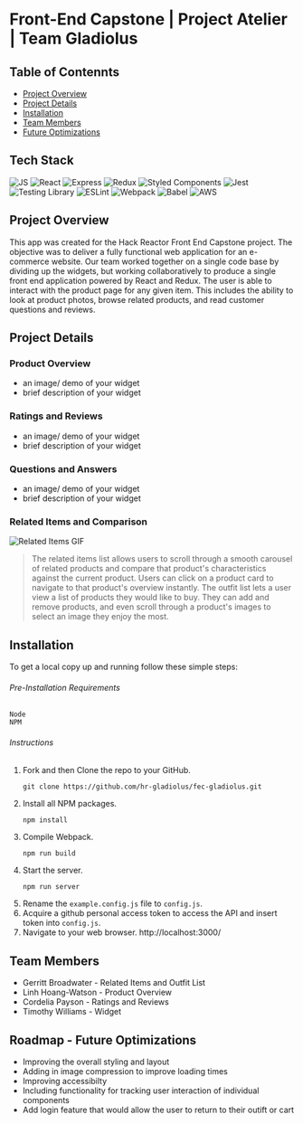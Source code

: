 # Front-End Capstone | Project Atelier | Team Gladiolus

## Table of Contennts

* [Project Overview](#project-overview)
* [Project Details](#project-details)
* [Installation](#installation)
* [Team Members](#team-members)
* [Future Optimizations](#roadmap---future-optimizations)

## Tech Stack

![JS](https://img.shields.io/badge/JavaScript-323330?style=for-the-badge&logo=javascript&logoColor=F7DF1E)
![React](https://img.shields.io/badge/React-20232A?style=for-the-badge&logo=react&logoColor=61DAFB)
![Express](https://img.shields.io/badge/Express.js-000000?style=for-the-badge&logo=express&logoColor=white)
![Redux](https://img.shields.io/badge/Redux-593D88?style=for-the-badge&logo=redux&logoColor=white)
![Styled Components](https://img.shields.io/badge/styled--components-DB7093?style=for-the-badge&logo=styled-components&logoColor=white)
![Jest](https://img.shields.io/badge/Jest-C21325?style=for-the-badge&logo=jest&logoColor=white)
![Testing Library](https://img.shields.io/badge/-Testing_Library-E33332?logo=testing-library&logoColor=white&style=for-the-badge)
![ESLint](https://img.shields.io/badge/eslint-3A33D1?style=for-the-badge&logo=eslint&logoColor=white)
![Webpack](https://img.shields.io/badge/Webpack-8DD6F9?style=for-the-badge&logo=Webpack&logoColor=white)
![Babel](https://img.shields.io/badge/Babel-F9DC3E?style=for-the-badge&logo=babel&logoColor=white)
![AWS](https://img.shields.io/badge/Amazon_AWS-FF9900?style=for-the-badge&logo=amazonaws&logoColor=white)

## Project Overview

This app was created for the Hack Reactor Front End Capstone project.
The objective was to deliver a fully functional web application for an e-commerce website. Our team worked together on a single code base by dividing up the widgets, but working collaboratively to produce a single front end application powered by React and Redux. The user is able to interact with the product page for any given item. This includes the ability to look at product photos, browse related products, and read customer questions and reviews.

## Project Details

### Product Overview
* an image/ demo of your widget
* brief description of your widget

### Ratings and Reviews
* an image/ demo of your widget
* brief description of your widget

### Questions and Answers
* an image/ demo of your widget
* brief description of your widget

### Related Items and Comparison
![Related Items GIF](https://user-images.githubusercontent.com/25358856/208263205-6674ac95-4a70-4bba-852b-50b99f758610.gif)
> The related items list allows users to scroll through a smooth carousel of related products and compare that product's characteristics against the current product. Users can click on a product card to navigate to that product's overview instantly. The outfit list lets a user view a list of products they would like to buy. They can add and remove products, and even scroll through a product's images to select an image they enjoy the most.

## Installation

To get a local copy up and running follow these simple steps:
###### Pre-Installation Requirements
    Node
    NPM

###### Instructions
1. Fork and then Clone the repo to your GitHub.
   ```
   git clone https://github.com/hr-gladiolus/fec-gladiolus.git
   ```
2. Install all NPM packages.
   ```
   npm install
    ```
3. Compile Webpack.
   ```
   npm run build
    ```
4. Start the server.
   ```
   npm run server
    ```
5. Rename the `example.config.js` file to `config.js`.
6. Acquire a github personal access token to access the API and insert token into `config.js`.
7. Navigate to your web browser.
http://localhost:3000/

## Team Members

* Gerritt Broadwater - Related Items and Outfit List
* Linh Hoang-Watson - Product Overview
* Cordelia Payson - Ratings and Reviews
* Timothy Williams - Widget

## Roadmap - Future Optimizations
* Improving the overall styling and layout 
* Adding in image compression to improve loading times
* Improving accessibilty
* Including functionality for tracking user interaction of individual components
* Add login feature that would allow the user to return to their outift or cart
